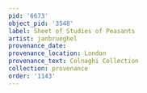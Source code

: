 ```yaml
---
pid: '6673'
object_pid: '3548'
label: Sheet of Studies of Peasants
artist: janbrueghel
provenance_date:
provenance_location: London
provenance_text: Colnaghi Collection
collection: provenance
order: '1143'
---
```

